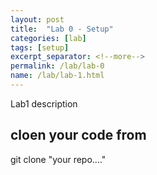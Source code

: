```yaml
---
layout: post
title:  "Lab 0 - Setup"
categories: [lab]
tags: [setup]
excerpt_separator: <!--more-->
permalink: /lab/lab-0
name: /lab/lab-1.html
---
```


Lab1 description
<!--more-->



## cloen your code from

git clone "your repo...."
